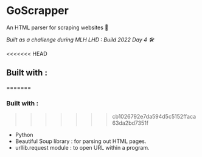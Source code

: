 # GoScrapper
An HTML parser for scraping websites 📜

_Built as a challenge during MLH LHD : Build 2022 Day 4 🛠️_

<<<<<<< HEAD
## Built with :
=======
### Built with :
>>>>>>> cb1026792e7da594d5c5152ffaca63da2bd7351f
- Python
- Beautiful Soup library : for parsing out HTML pages.
- urllib.request module : to open URL within a program.
